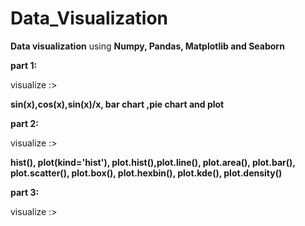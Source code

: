 # Data_Visualization

**Data visualization** using **Numpy, Pandas, Matplotlib and Seaborn**

**part 1:**

visualize :>

**sin(x),cos(x),sin(x)/x, bar chart ,pie chart and plot**


**part 2:**

visualize :>

**hist(), plot(kind='hist'), plot.hist(),plot.line(), plot.area(), plot.bar(), plot.scatter(), plot.box(), plot.hexbin(), plot.kde(), plot.density()**

**part 3:**

visualize :>

